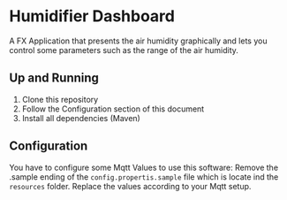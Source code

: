 # Humidifier Dashboard
A FX Application that presents the air humidity graphically and lets you control some parameters such as the
range of the air humidity.

## Up and Running

1. Clone this repository
2. Follow the Configuration section of this document
3. Install all dependencies (Maven)


## Configuration

You have to configure some Mqtt Values to use this software:
Remove the .sample ending of the `config.propertis.sample` file which is locate ind the `resources` folder.
Replace the values according to your Mqtt setup.


